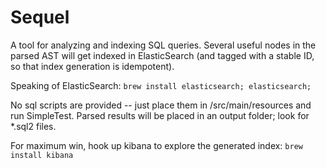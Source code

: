 # Sequel


A tool for analyzing and indexing SQL queries. 
Several useful nodes in the parsed AST will get indexed in ElasticSearch (and tagged 
with a stable ID, so that index generation is idempotent).

Speaking of ElasticSearch:
```brew install elasticsearch; elasticsearch;```

No sql scripts are provided -- just place them in /src/main/resources and run SimpleTest. 
Parsed results will be placed in an output folder; look for *.sql2 files.  

For maximum win, hook up kibana to explore the generated index: 
```brew install kibana```
